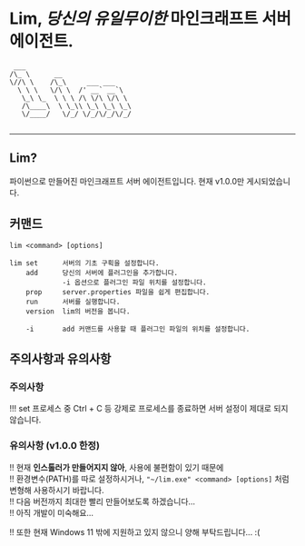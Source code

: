 # Lim, *당신의 유일무이한* **마인크래프트 서버 에이전트.**

```
 ___                          
/\_ \      __                 
\//\ \    /\_\     ___ ___    
  \ \ \   \/\ \  /' __` __`\  
   \_\ \_  \ \ \ /\ \/\ \/\ \ 
   /\____\  \ \_\\ \_\ \_\ \_\
   \/____/   \/_/ \/_/\/_/\/_/
                             
```

---
## Lim?
파이썬으로 만들어진 마인크래프트 서버 에이전트입니다. 현재 v1.0.0만 게시되었습니다.

## 커맨드
```
lim <command> [options]

lim set      서버의 기초 구획을 설정합니다.
    add      당신의 서버에 플러그인을 추가합니다. 
             -i 옵션으로 플러그인 파일 위치를 설정합니다.
    prop     server.properties 파일을 쉽게 편집합니다.
    run      서버를 실행합니다.
    version  lim의 버전을 봅니다.

    -i       add 커맨드를 사용할 때 플러그인 파일의 위치를 설정합니다.
```

## 주의사항과 유의사항
### 주의사항
!!! set 프로세스 중 Ctrl + C 등 강제로 프로세스를 종료하면 서버 설정이 제대로 되지 않습니다.

### 유의사항 (v1.0.0 한정)

!! 현재 **인스톨러가 만들어지지 않아**, 사용에 불편함이 있기 때문에 \
!! 환경변수(PATH)를 따로 설정하시거나,  `"~/lim.exe" <command> [options]` 처럼 변형해 사용하시기 바랍니다. \
!! 다음 버전까지 최대한 빨리 만들어보도록 하겠습니다... \
!! 아직 개발이 미숙해요...

!! 또한 현재 Windows 11 밖에 지원하고 있지 않으니 양해 부탁드립니다... :(